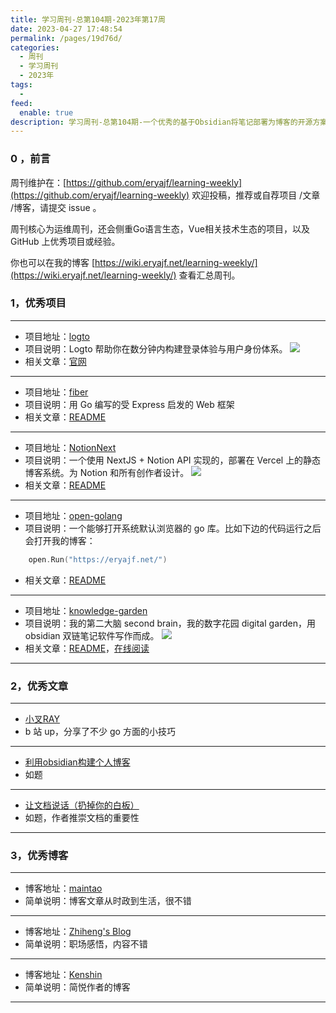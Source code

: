 ```yaml
---
title: 学习周刊-总第104期-2023年第17周
date: 2023-04-27 17:48:54
permalink: /pages/19d76d/
categories:
  - 周刊
  - 学习周刊
  - 2023年
tags:
  -
feed:
  enable: true
description: 学习周刊-总第104期-一个优秀的基于Obsidian将笔记部署为博客的开源方案
---
```



### 0 ，前言

周刊维护在：[https://github.com/eryajf/learning-weekly](https://github.com/eryajf/learning-weekly)  欢迎投稿，推荐或自荐项目 /文章 /博客，请提交 issue 。

周刊核心为运维周刊，还会侧重Go语言生态，Vue相关技术生态的项目，以及 GitHub 上优秀项目或经验。

你也可以在我的博客 [https://wiki.eryajf.net/learning-weekly/](https://wiki.eryajf.net/learning-weekly/) 查看汇总周刊。


### 1，优秀项目

---
- 项目地址：[logto](https://github.com/logto-io/logto)
- 项目说明：Logto 帮助你在数分钟内构建登录体验与用户身份体系。
  ![](http://t.eryajf.net/imgs/2023/03/05b2e3ce3a25bd4b.png)
- 相关文章：[官网](https://logto.io/)
---
- 项目地址：[fiber](https://github.com/gofiber/fiber)
- 项目说明：用 Go 编写的受 Express 启发的 Web 框架
- 相关文章：[README](https://github.com/gofiber/fiber/blob/master/.github/README_zh-CN.md)
---
- 项目地址：[NotionNext](https://github.com/tangly1024/NotionNext)
- 项目说明：一个使用 NextJS + Notion API 实现的，部署在 Vercel 上的静态博客系统。为 Notion 和所有创作者设计。
  ![](http://t.eryajf.net/imgs/2023/03/cc02bda576f469d6.png)
- 相关文章：[README](https://github.com/tangly1024/NotionNext#readme)
---
- 项目地址：[open-golang](https://github.com/skratchdot/open-golang)
- 项目说明：一个能够打开系统默认浏览器的 go 库。比如下边的代码运行之后会打开我的博客：
```go
	open.Run("https://eryajf.net/")
```
- 相关文章：[README](https://github.com/skratchdot/open-golang/blob/master/README.md)
---
- 项目地址：[knowledge-garden](https://github.com/oldwinter/knowledge-garden)
- 项目说明：我的第二大脑 second brain，我的数字花园 digital garden，用 obsidian 双链笔记软件写作而成。
  ![](http://t.eryajf.net/imgs/2023/03/1bbba47bf2e1c1b8.png)
- 相关文章：[README](https://github.com/oldwinter/knowledge-garden#readme)，[在线阅读](https://garden.oldwinter.top/)
---

### 2，优秀文章

---
- [小叉RAY](https://space.bilibili.com/66891783)
- b 站 up，分享了不少 go 方面的小技巧
---
- [利用obsidian构建个人博客](https://zytomorrow.top/%E6%8A%80%E6%9C%AF%E6%8A%98%E8%85%BE/%E5%88%A9%E7%94%A8obsidian%E6%9E%84%E5%BB%BA%E4%B8%AA%E4%BA%BA%E5%8D%9A%E5%AE%A2/)
- 如题
---
- [让文档说话（扔掉你的白板）](https://blog.zhiheng.io/posts/2022/03/docs/)
- 如题，作者推崇文档的重要性
---

### 3，优秀博客

---
- 博客地址：[maintao](https://maintao.com/)
- 简单说明：博客文章从时政到生活，很不错
---
- 博客地址：[Zhiheng's Blog](https://blog.zhiheng.io/)
- 简单说明：职场感悟，内容不错
---
- 博客地址：[Kenshin](https://typefully.com/wanglei001)
- 简单说明：简悦作者的博客
---